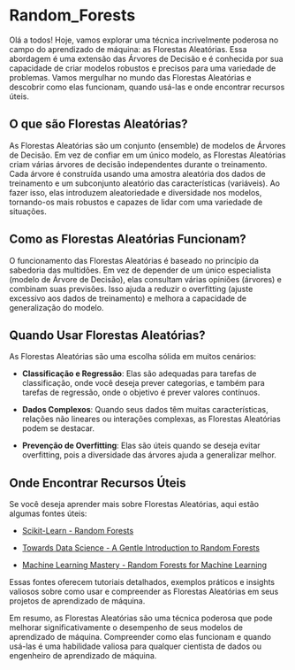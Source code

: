 # Random_Forests

Olá a todos! Hoje, vamos explorar uma técnica incrivelmente poderosa no campo do aprendizado de máquina: as Florestas Aleatórias. Essa abordagem é uma extensão das Árvores de Decisão e é conhecida por sua capacidade de criar modelos robustos e precisos para uma variedade de problemas. Vamos mergulhar no mundo das Florestas Aleatórias e descobrir como elas funcionam, quando usá-las e onde encontrar recursos úteis.

## O que são Florestas Aleatórias?

As Florestas Aleatórias são um conjunto (ensemble) de modelos de Árvores de Decisão. Em vez de confiar em um único modelo, as Florestas Aleatórias criam várias árvores de decisão independentes durante o treinamento. Cada árvore é construída usando uma amostra aleatória dos dados de treinamento e um subconjunto aleatório das características (variáveis). Ao fazer isso, elas introduzem aleatoriedade e diversidade nos modelos, tornando-os mais robustos e capazes de lidar com uma variedade de situações.

## Como as Florestas Aleatórias Funcionam?

O funcionamento das Florestas Aleatórias é baseado no princípio da sabedoria das multidões. Em vez de depender de um único especialista (modelo de Árvore de Decisão), elas consultam várias opiniões (árvores) e combinam suas previsões. Isso ajuda a reduzir o overfitting (ajuste excessivo aos dados de treinamento) e melhora a capacidade de generalização do modelo.

## Quando Usar Florestas Aleatórias?

As Florestas Aleatórias são uma escolha sólida em muitos cenários:

- **Classificação e Regressão**: Elas são adequadas para tarefas de classificação, onde você deseja prever categorias, e também para tarefas de regressão, onde o objetivo é prever valores contínuos.

- **Dados Complexos**: Quando seus dados têm muitas características, relações não lineares ou interações complexas, as Florestas Aleatórias podem se destacar.

- **Prevenção de Overfitting**: Elas são úteis quando se deseja evitar overfitting, pois a diversidade das árvores ajuda a generalizar melhor.

## Onde Encontrar Recursos Úteis

Se você deseja aprender mais sobre Florestas Aleatórias, aqui estão algumas fontes úteis:

- [Scikit-Learn - Random Forests](https://scikit-learn.org/stable/modules/generated/sklearn.ensemble.RandomForestClassifier.html)

- [Towards Data Science - A Gentle Introduction to Random Forests](https://towardsdatascience.com/understanding-random-forest-58381e0602d2)

- [Machine Learning Mastery - Random Forests for Machine Learning](https://machinelearningmastery.com/random-forest-ensemble-in-python/)

Essas fontes oferecem tutoriais detalhados, exemplos práticos e insights valiosos sobre como usar e compreender as Florestas Aleatórias em seus projetos de aprendizado de máquina.

Em resumo, as Florestas Aleatórias são uma técnica poderosa que pode melhorar significativamente o desempenho de seus modelos de aprendizado de máquina. Compreender como elas funcionam e quando usá-las é uma habilidade valiosa para qualquer cientista de dados ou engenheiro de aprendizado de máquina.
